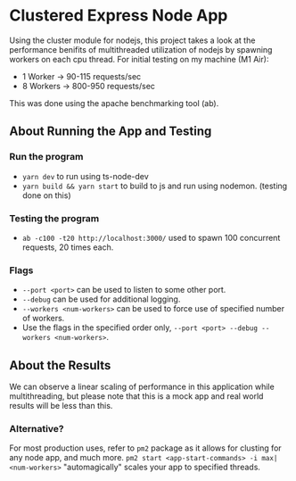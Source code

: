 # Clustered Express Node App

Using the cluster module for nodejs, this project takes a look at the performance benifits of multithreaded utilization of nodejs by spawning workers on each cpu thread. For initial testing on my machine (M1 Air):

- 1 Worker -> 90-115 requests/sec
- 8 Workers -> 800-950 requests/sec

This was done using the apache benchmarking tool (ab).

## About Running the App and Testing

### Run the program

- `yarn dev` to run using ts-node-dev
- `yarn build && yarn start` to build to js and run using nodemon. (testing done on this)

### Testing the program

- `ab -c100 -t20 http://localhost:3000/` used to spawn 100 concurrent requests, 20 times each.

### Flags

- `--port <port>` can be used to listen to some other port.
- `--debug` can be used for additional logging.
- `--workers <num-workers>` can be used to force use of specified number of workers.
- Use the flags in the specified order only, `--port <port> --debug --workers <num-workers>`.

## About the Results

We can observe a linear scaling of performance in this application while multithreading, but please note that this is a mock app and real world results will be less than this.

### Alternative?

For most production uses, refer to `pm2` package as it allows for clusting for any node app, and much more. `pm2 start <app-start-commands> -i max|<num-workers>` "automagically" scales your app to specified threads.
